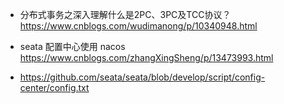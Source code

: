 * 分布式事务之深入理解什么是2PC、3PC及TCC协议？ https://www.cnblogs.com/wudimanong/p/10340948.html

* seata 配置中心使用 nacos  https://www.cnblogs.com/zhangXingSheng/p/13473993.html

* https://github.com/seata/seata/blob/develop/script/config-center/config.txt